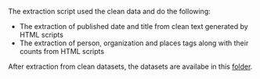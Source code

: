 The extraction script used the clean data and do the following:

- The extraction of published date and title from clean text generated by HTML scripts
- The extraction of person, organization and places tags along with their counts from HTML scripts

After extraction from clean datasets, the datasets are availabe in this [folder](https://github.com/GMU-Capstone-690/Data-Tagging-via-Content-and-Standards/tree/main/Data%20Extraction/Datasets_after_extraction).
